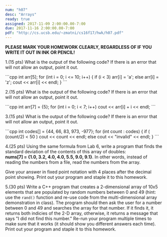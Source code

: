 ```yaml
---
num: "h07"
desc: "Arrays"
ready: true
assigned: 2017-11-09 2:00:00.00-7:00
due: 2017-11-16 2:00:00.00-7:00
pdf: "http://cs.ucsb.edu/~zmatni/cs16f17/hwk/h07.pdf"
---
```

<b>PLEASE MARK YOUR HOMEWORK CLEARLY, REGARDLESS OF IF YOU WRITE IT OUT IN INK OR PENCIL!</b>

1.(15 pts) What is the output of the following code? If there is an error that will not allow an output, point it out.

<div markdown="1">
```cpp
int arr[5];
for (int i = 0; i <= 10; i++) 
{
	if (i < 3) 
        arr[i] = 'a';
	else 
        arr[i] = 'z';
	cout << arr[i] << endl;  
}
```
</div>

2.(15 pts) What is the output of the following code? If there is an error that will not allow an output, point it out.

<div markdown="1">
```cpp
int arr[7] = {5};
for (int i = 0; i < 7; i++)
	cout << arr[i] + i << endl; 
```
</div>

3.(15 pts) What is the output of the following code? If there is an error that will not allow an output, point it out.

<div markdown="1">
```cpp
int codes[] = {44, 66, 83, 973, -977};
for (int count : codes) 
{
	if ( (count/2) < 50 )
		cout << count << endl;
	else 
        cout << "invalid" << endl; 
}
```
</div>

<div class="pagebreak"></div>

4.(25 pts) Using the same formula from Lab 6, write a program that finds the standard deviation of the contents of this array of doubles:<br/><b>nums[7] = {1.0, 3.2, 4.0, 4.0, 5.5, 9.0, 9.1}</b>. In other words, instead of reading the numbers from a file, read the numbers from the array.

Give your answer in fixed point notation with 4 places after the decimal point showing. Print out your program and staple it to this homework.
<div style="margin-bottom:1em"></div>

5.(30 pts) Write a C++ program that creates a 2-dimensional array of 10x5 elements that are populated by random numbers between 0 and 49 (hint: use the `rand()` function and re-use code from the multi-dimensional array demonstration in class). The program should then ask the user for a number between 0 and 49 and searches the array for that number. If it finds it, it returns both indicies of the 2-D array, otherwise, it returns a message that says "I did not find this number." Re-run your
program multiple times to make sure that it works (it should show you different answers each time). Print out your program and staple it to this homework.
<div style="margin-bottom:1em"></div>

